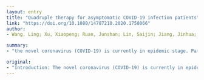 ```yaml
---
layout: entry
title: "Quadruple therapy for asymptomatic COVID-19 infection patients"
link: "https://doi.org/10.1080/14787210.2020.1758066"
author:
- Wang, Ling; Xu, Xiaopeng; Ruan, Junshan; Lin, Saijin; Jiang, Jinhua; Ye, Hong

summary:
- "the novel coronavirus (COVID-19) is currently in epidemic stage. Patients were treated with four combinations of lopinavir/ritonavir tablets, arbidol tablets, Lianhuaqingwen granules, and recombinant human interferon-alpha2b injection via aerosol. The two asymptomatic patients far away from Wuhan did not seem to be highly contagious. They improved obviously, after treatment with the quadruple therapy is in vivo) is in epidemic phase.."

original:
- "Introduction: The novel coronavirus (COVID-19) is currently in epidemic stage. After large-scale interpersonal infection, asymptomatic patients appear. Whether asymptomatic patients are contagious or not and whether they need medication are the arguments among clinical experts.Areas covered: This paper reports a special asymptomatic couple with COVID-19, of which the male patient is an intercity bus driver but has not induced confirmed infection of his 188 passengers. The patients were treated with four combinations of lopinavir/ritonavir tablets, arbidol tablets, Lianhuaqingwen granules, and recombinant human interferon-alpha2b (IFN-alpha2b) injection via aerosol. Their clinical characteristics and medication were summarized and analyzed.Expert opinion: The two asymptomatic patients far away from Wuhan did not seem to be highly contagious. They improved obviously, after treatment with the quadruple therapy, but the effective drug is still unknown. It should be noted that lopinavir/ritonavir tablets have many drug interactions and are the most likely drugs to cause hyperlipidemia and hyperglycemia in these two patients. IFN-alpha2b is more effective in the early stage of virus infection. Arbidol instruction dose may not be sufficient to inhibit the novel coronavirus in vivo. The evidence-based medicine of Lianhuaqingwen granules for treating various viral infections is just based on Chinese patients."
---
```


